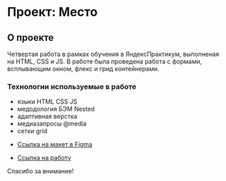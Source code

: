 # Проект: Место  
    
## О проекте  
  
Четвертая работа в рамках обучения в ЯндексПрактикум, выполненая на HTML, CSS и JS. В работе была проведена работа с формами, всплывающим окном, флекс и грид контейнерами.
  
### Технологии используемые в работе  
- языки HTML CSS JS
- медодология БЭМ Nested
- адаптивная верстка
- медиазапросы @media
- сетки grid

* [Ссылка на макет в Figma](https://www.figma.com/file/2cn9N9jSkmxD84oJik7xL7/JavaScript.-Sprint-4?node-id=0%3A1)

* [Ссылка на работу](https://yexela13.github.io/mesto/)


Спасибо за внимание!
